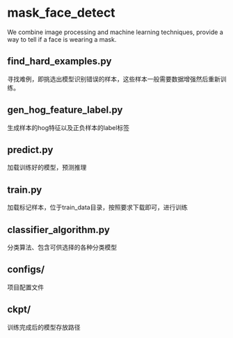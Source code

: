 # mask_face_detect
We combine image processing and machine learning techniques, provide a way to tell if a face is wearing a mask.

## find_hard_examples.py
寻找难例，即挑选出模型识别错误的样本，这些样本一般需要数据增强然后重新训练。

## gen_hog_feature_label.py
生成样本的hog特征以及正负样本的label标签

## predict.py
加载训练好的模型，预测推理

## train.py
加载标记样本，位于train_data目录，按照要求下载即可，进行训练

## classifier_algorithm.py
分类算法、包含可供选择的各种分类模型

## configs/
项目配置文件

## ckpt/
训练完成后的模型存放路径
